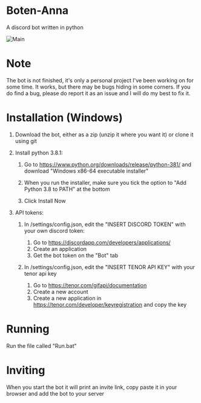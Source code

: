 # Boten-Anna
A discord bot written in python

![Main](https://i.imgur.com/YStEohh.png)

# Note
The bot is not finished, it's only a personal project I've been working on for some time. It works, but there may be bugs hiding in some corners. If you do find a bug, please do report it as an issue and I will do my best to fix it.


# Installation (Windows)

1. Download the bot, either as a zip (unzip it where you want it) or clone it using git

2. Install python 3.8.1:

   1. Go to https://www.python.org/downloads/release/python-381/ and download "Windows x86-64 executable installer"

   2. When you run the installer, make sure you tick the option to "Add Python 3.8 to PATH" at the bottom

   3. Click Install Now

3. API tokens:

    1. In /settings/config.json, edit the "INSERT DISCORD TOKEN" with your own discord token:
         1. Go to https://discordapp.com/developers/applications/
         2. Create an application
         3. Get the bot token on the "Bot" tab

    2. In /settings/config.json, edit the "INSERT TENOR API KEY" with your tenor api key
         1. Go to https://tenor.com/gifapi/documentation
         2. Create a new account
         3. Create a new application in https://tenor.com/developer/keyregistration and copy the key


# Running
Run the file called "Run.bat"


# Inviting
When you start the bot it will print an invite link, copy paste it in your browser and add the bot to your server

